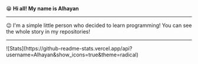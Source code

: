 😁 **Hi all! My name is Alhayan**
<hr>

😉 I'm a simple little person who decided to learn programming! You can see the whole story in my repositories!
<hr>
![Stats](https://github-readme-stats.vercel.app/api?username=Alhayan&show_icons=true&theme=radical)
